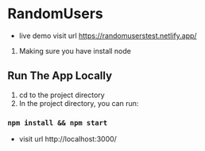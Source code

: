 # RandomUsers

- live demo visit url https://randomuserstest.netlify.app/

1. Making sure you have install node

## Run The App Locally

1. cd to the project directory
2. In the project directory, you can run:

### `npm install && npm start`

- visit url http://localhost:3000/
